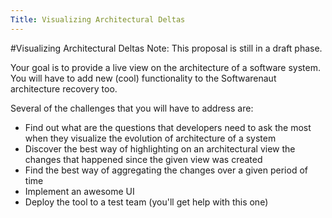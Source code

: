 ```yaml
---
Title: Visualizing Architectural Deltas
---
```

#Visualizing Architectural Deltas
Note: This proposal is still in a draft phase.

Your goal is to provide a live view on the architecture of a software system. You will have to add new (cool) functionality to the Softwarenaut architecture recovery too.

Several of the challenges that you will have to address are:

-  Find out what are the questions that developers need to ask the most when they visualize the evolution of architecture of a system
-  Discover the best way of highlighting on an architectural view the changes that happened since the given view was created
-  Find the best way of aggregating the changes over a given period of time
-  Implement an awesome UI
-  Deploy the tool to a test team (you'll get help with this one)
